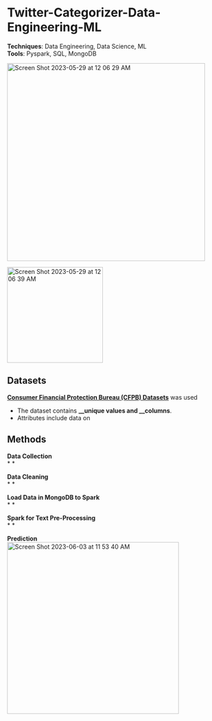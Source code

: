 # Twitter-Categorizer-Data-Engineering-ML
**Techniques**: Data Engineering, Data Science, ML <br/>
**Tools**: Pyspark, SQL, MongoDB

<img width="461" alt="Screen Shot 2023-05-29 at 12 06 29 AM" src="https://github.com/SeungPang11/Twitter-Categorizer-Data-Engineering-ML/assets/67944800/83d201b3-5c1e-48a0-bd84-1e7c1fa2acad"> <br/>

<img width="223" alt="Screen Shot 2023-05-29 at 12 06 39 AM" src="https://github.com/SeungPang11/Twitter-Categorizer-Data-Engineering-ML/assets/67944800/c3387c70-f853-4d32-86ff-1405a6c3696d"> <br/>

## Datasets
**[Consumer Financial Protection Bureau (CFPB) Datasets](https://www.consumerfinance.gov/data-research/consumer-complaints/)** was used <br />

* The dataset contains **__unique values and __columns**. 
* Attributes include data on 



## Methods
____**Data Collection**____<br />
* 
*

____**Data Cleaning**____<br />
* 
*

____**Load Data in MongoDB to Spark**____<br />
* 
* 

____**Spark for Text Pre-Processing**____<br />
* 
* 


**Prediction** <br/>
<img width="400" alt="Screen Shot 2023-06-03 at 11 53 40 AM" src="https://github.com/SeungPang11/Twitter-Categorizer-Data-Engineering-ML/assets/67944800/4d5c6e14-7481-4ea4-8c9d-c9be40823cef">




